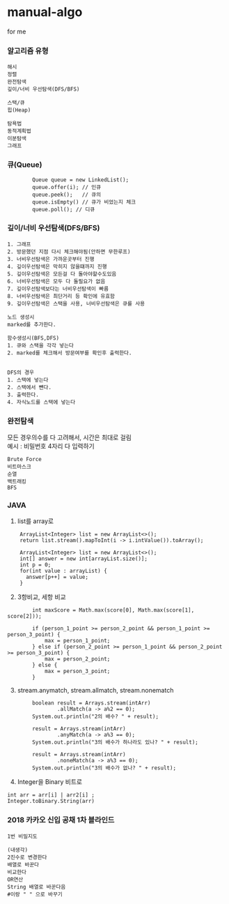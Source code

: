# manual-algo
for me


### 알고리즘 유형

```
해시
정렬
완전탐색
깊이/너비 우선탐색(DFS/BFS)

스택/큐
힙(Heap)

탐욕법
동적계획법
이분탐색
그래프
```


### 큐(Queue)
```
        Queue queue = new LinkedList();
        queue.offer(i); // 인큐
        queue.peek();   // 큐의 
        queue.isEmpty() // 큐가 비었는지 체크
        queue.poll(); // 디큐

```

### 깊이/너비 우선탐색(DFS/BFS)
```
1. 그래프  
2. 방문했던 지점 다시 체크해야됨(안하면 무한루프)  
3. 너비우선탐색은 가까운곳부터 진행  
4. 깊이우선탐색은 막히지 않을떄까지 진행  
5. 깊이우선탐색은 모든걸 다 돌아야할수도있음  
6. 너비우선탐색은 모두 다 돌필요가 없음  
7. 깊이우선탐색보다는 너비우선탐색이 빠름    
8. 너비우선탐색은 최단거리 등 확인에 유효함  
9. 깊이우선탐색은 스택을 사용, 너비우선탐색은 큐를 사용  

노드 생성시  
marked를 추가한다.  

함수생성시(BFS,DFS)  
1. 큐와 스택을 각각 넣는다  
2. marked를 체크해서 방문여부를 확인후 출력한다.  


DFS의 경우
1. 스택에 넣는다
2. 스택에서 뺸다.
3. 출력한다.
4. 자식노드를 스택에 넣는다
```


### 완전탐색
모든 경우의수를 다 고려해서, 시간은 최대로 걸림  
예시 : 비밀번호 4자리 다 입력하기  
```
Brute Force  
비트마스크  
순열  
백트래킹  
BFS  
```


### JAVA
1. list를 array로
```
    ArrayList<Integer> list = new ArrayList<>();
    return list.stream().mapToInt(i -> i.intValue()).toArray();
    
    ArrayList<Integer> list = new ArrayList<>();
    int[] answer = new int[arrayList.size()];
    int p = 0;
    for(int value : arrayList) {
      answer[p++] = value;
    }
```
2. 3항비교, 세항 비교
```
        int maxScore = Math.max(score[0], Math.max(score[1], score[2]));
        
        if (person_1_point >= person_2_point && person_1_point >= person_3_point) {
            max = person_1_point;
        } else if (person_2_point >= person_1_point && person_2_point >= person_3_point) {
            max = person_2_point;
        } else {
            max = person_3_point;
        }
```

3. stream.anymatch, stream.allmatch, stream.nonematch
```
        boolean result = Arrays.stream(intArr)
                .allMatch(a -> a%2 == 0);
        System.out.println("2의 배수? " + result);

        result = Arrays.stream(intArr)
                .anyMatch(a -> a%3 == 0);
        System.out.println("3의 배수가 하나라도 있나? " + result);

        result = Arrays.stream(intArr)
                .noneMatch(a -> a%3 == 0);
        System.out.println("3의 배수가 없나? " + result);
```
4. Integer을 Binary 비트로
```
int arr = arr[i] | arr2[i] ;
Integer.toBinary.String(arr)
```

### 2018 카카오 신입 공채 1차 블라인드
```
1번 비밀지도

(내생각)
2진수로 변경한다
배열로 바꾼다
비교한다
OR연산
String 배열로 바꾼다음
#이랑 " " 으로 바꾸기
```
